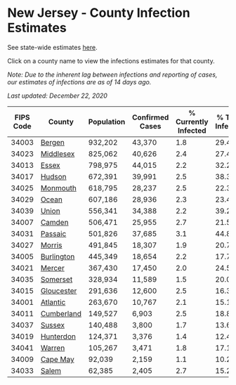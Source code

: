 # New Jersey - County Infection Estimates

See state-wide estimates [here](/infections/us-nj).

Click on a county name to view the infections estimates for that county.

*Note: Due to the inherent lag between infections and reporting of cases, our estimates of infections are as of 14 days ago.*

*Last updated: December 22, 2020*

|   FIPS Code |                   County |   Population |   Confirmed Cases |   % Currently Infected |   % Total Infected |
|-------------|--------------------------|--------------|-------------------|------------------------|--------------------|
|       34003 |         [Bergen](bergen) |      932,202 |            43,370 |                    1.8 |               29.4 |
|       34023 |   [Middlesex](middlesex) |      825,062 |            40,626 |                    2.4 |               27.4 |
|       34013 |           [Essex](essex) |      798,975 |            44,015 |                    2.2 |               32.2 |
|       34017 |         [Hudson](hudson) |      672,391 |            39,991 |                    2.5 |               38.3 |
|       34025 |     [Monmouth](monmouth) |      618,795 |            28,237 |                    2.5 |               22.3 |
|       34029 |           [Ocean](ocean) |      607,186 |            28,936 |                    2.3 |               23.4 |
|       34039 |           [Union](union) |      556,341 |            34,388 |                    2.2 |               39.2 |
|       34007 |         [Camden](camden) |      506,471 |            25,955 |                    2.7 |               21.5 |
|       34031 |       [Passaic](passaic) |      501,826 |            37,685 |                    3.1 |               44.8 |
|       34027 |         [Morris](morris) |      491,845 |            18,307 |                    1.9 |               20.7 |
|       34005 | [Burlington](burlington) |      445,349 |            18,654 |                    2.2 |               17.7 |
|       34021 |         [Mercer](mercer) |      367,430 |            17,450 |                    2.0 |               24.5 |
|       34035 |     [Somerset](somerset) |      328,934 |            11,589 |                    1.5 |               20.0 |
|       34015 | [Gloucester](gloucester) |      291,636 |            12,600 |                    2.5 |               16.3 |
|       34001 |     [Atlantic](atlantic) |      263,670 |            10,767 |                    2.1 |               15.1 |
|       34011 | [Cumberland](cumberland) |      149,527 |             6,903 |                    2.5 |               18.8 |
|       34037 |         [Sussex](sussex) |      140,488 |             3,800 |                    1.7 |               13.6 |
|       34019 |   [Hunterdon](hunterdon) |      124,371 |             3,376 |                    1.4 |               12.4 |
|       34041 |         [Warren](warren) |      105,267 |             3,471 |                    1.8 |               17.1 |
|       34009 |     [Cape May](cape-may) |       92,039 |             2,159 |                    1.1 |               10.2 |
|       34033 |           [Salem](salem) |       62,385 |             2,405 |                    2.7 |               15.2 |